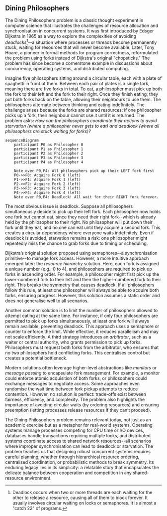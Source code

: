
## Dining Philosophers

The Dining Philosophers problem is a classic thought experiment in computer science that illustrates
the challenges of resource allocation and synchronisation in concurrent systems. It was first introduced
by Edsger Dijkstra in 1965 as a way to explore the complexities of avoiding *deadlocks*[^dead]--a
situation where processes or threads become permanently stuck, waiting for resources that will never
become available. Later, Tony Hoare, a pioneer in formal methods for program correctness, reformulated
the problem using forks instead of Dijkstra's original "chopsticks." The problem has since become a
cornerstone example in discussions about concurrency, operating systems, and distributed computing.

[^dead]: Deadlock occurs when two or more threads are each waiting for the other to release a resource,
causing all of them to block forever. It usually involves circular waiting on locks or semaphores.
It is almost a "catch 22" of programs.

Imagine five philosophers sitting around a circular table, each with a plate of spaghetti in front of
them. Between each pair of plates is a single fork, meaning there are five forks in total. To eat, a
philosopher must pick up both the fork to their left and the fork to their right. Once they finish
eating, they put both forks back on the table, allowing their neighbours to use them. The philosophers
alternate between thinking and eating indefinitely. The challenge arises because the forks are shared
resources: if one philosopher picks up a fork, their neighbour cannot use it until it is returned.
The problem asks: *How can the philosophers coordinate their actions to avoid starvation (where a
philosopher never gets to eat) and deadlock (where all philosophers are stuck waiting for forks)?*

```mermaid
sequenceDiagram
    participant P0 as Philosopher 0
    participant P1 as Philosopher 1
    participant P2 as Philosopher 2
    participant P3 as Philosopher 3
    participant P4 as Philosopher 4

    Note over P0,P4: All philosophers pick up their LEFT fork first
    P0->>F0: Acquire Fork 0 (left)
    P1->>F1: Acquire Fork 1 (left)
    P2->>F2: Acquire Fork 2 (left)
    P3->>F3: Acquire Fork 3 (left)
    P4->>F4: Acquire Fork 4 (left)
    Note over P0,P4: Deadlock! All wait for their RIGHT fork forever.
```

The most obvious issue is deadlock. Suppose all philosophers simultaneously decide to pick up their left
fork. Each philosopher now holds one fork but cannot eat, since they need their right fork--which is already
held by the philosopher to their right. No philosopher will put down their fork until they eat, and no
one can eat until they acquire a second fork. This creates a circular dependency where everyone waits
indefinitely. Even if deadlock is avoided, starvation remains a risk: one philosopher might repeatedly
miss the chance to grab forks due to timing or scheduling.

Dijkstra’s original solution proposed using semaphores--a synchronisation primitive--to manage fork access.
However, a more intuitive approach emerged later: the *resource hierarchy* solution. Here, each fork is
assigned a unique number (e.g., 0 to 4), and philosophers are required to pick up forks in ascending order.
For example, a philosopher might first pick up the lower-numbered fork to their left and then the higher-numbered
fork to their right. This breaks the symmetry that causes deadlock. If all philosophers follow this rule,
at least one philosopher will always be able to acquire both forks, ensuring progress. However, this solution
assumes a static order and does not generalise well to all scenarios.

Another common solution is to limit the number of philosophers allowed to attempt eating at the same time.
For instance, if only four philosophers are permitted to pick up forks simultaneously, at least one fork will
always remain available, preventing deadlock. This approach uses a semaphore or counter to enforce the limit.
While effective, it reduces parallelism and may not scale efficiently. A third strategy introduces an *arbitrator*,
such as a waiter or central authority, who grants permission to pick up forks. Philosophers must request both
forks from the arbitrator, who ensures that no two philosophers hold conflicting forks. This centralises
control but creates a potential bottleneck.

Modern solutions often leverage higher-level abstractions like *monitors* or *message passing* to encapsulate
fork management. For example, a monitor could enforce atomic acquisition of both forks, or philosophers could
exchange messages to negotiate access. Some approaches even randomise the wait time between fork pickup attempts
to reduce contention. However, no solution is perfect: trade-offs exist between fairness, efficiency, and
complexity. The problem also highlights the importance of avoiding circular waits (by ordering resources)
and ensuring preemption (letting processes release resources if they can’t proceed).

The Dining Philosophers problem remains relevant today, not just as an academic exercise but as a metaphor for
real-world systems. Operating systems manage processes competing for CPU time or I/O devices, databases handle
transactions requiring multiple locks, and distributed systems coordinate access to shared network resources--all
scenarios where improper synchronisation can lead to deadlock or starvation. The problem teaches us that designing
robust concurrent systems requires careful planning, whether through hierarchical resource ordering, centralised
coordination, or probabilistic methods to break symmetry. Its enduring legacy lies in its simplicity: a relatable
story that encapsulates the delicate balance between cooperation and competition in any shared-resource environment.

